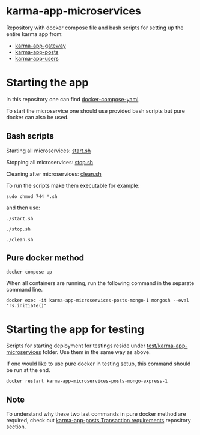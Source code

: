 # karma-app-microservices
Repository with docker compose file and bash scripts for setting up the entire karma app from:
- [karma-app-gateway](https://github.com/msik-404/karma-app-gateway)
- [karma-app-posts](https://github.com/msik-404/karma-app-posts)
- [karma-app-users](https://github.com/msik-404/karma-app-users)


# Starting the app
In this repository one can find [docker-compose-yaml](https://github.com/msik-404/karma-app-microservices/blob/main/docker-compose.yaml).

To start the microservice one should use provided bash scripts but pure docker can also be used.

## Bash scripts
Starting all microservices: [start.sh](https://github.com/msik-404/karma-app-microservices/blob/main/start.sh)

Stopping all microservices: [stop.sh](https://github.com/msik-404/karma-app-microservices/blob/main/stop.sh) 

Cleaning after microservices: [clean.sh](https://github.com/msik-404/karma-app-microservices/blob/main/clean.sh)

To run the scripts make them executable for example:
```
sudo chmod 744 *.sh
```
and then use:
```
./start.sh
```
```
./stop.sh
```
```
./clean.sh
```

## Pure docker method
```
docker compose up
```
When all containers are running, run the following command in the separate command line.
```
docker exec -it karma-app-microservices-posts-mongo-1 mongosh --eval "rs.initiate()"
```

# Starting the app for testing
Scripts for starting deployment for testings reside under [test/karma-app-microservices](https://github.com/msik-404/karma-app-microservices/tree/main/test/karma-app-microservices) folder.
Use them in the same way as above.

If one would like to use pure docker in testing setup, this command should be run at the end.

```
docker restart karma-app-microservices-posts-mongo-express-1
``` 

## Note

To understand why these two last commands in pure docker method are required, check out [karma-app-posts Transaction requirements](https://github.com/msik-404/karma-app-posts#transaction-requirements) repository section.
